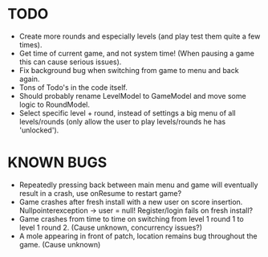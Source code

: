 TODO
==========

- Create more rounds and especially levels (and play test them quite a few times).
- Get time of current game, and not system time! (When pausing a game this can cause serious issues).
- Fix background bug when switching from game to menu and back again.
- Tons of Todo's in the code itself.
- Should probably rename LevelModel to GameModel and move some logic to RoundModel.
- Select specific level + round, instead of settings a big menu of all levels/rounds (only allow the user to play levels/rounds he has 'unlocked').

KNOWN BUGS
============

- Repeatedly pressing back between main menu and game will eventually result in a crash, use onResume to restart game?
- Game crashes after fresh install with a new user on score insertion. Nullpointerexception -> user = null! Register/login fails on fresh install?
- Game crashes from time to time on switching from level 1 round 1 to level 1 round 2. (Cause unknown, concurrency issues?)
- A mole appearing in front of patch, location remains bug throughout the game. (Cause unknown)